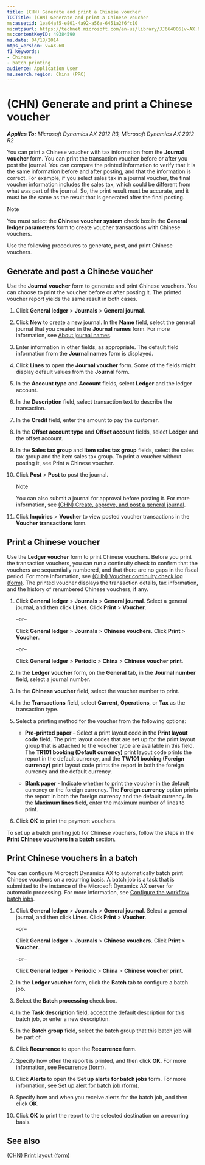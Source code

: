 ```yaml
---
title: (CHN) Generate and print a Chinese voucher
TOCTitle: (CHN) Generate and print a Chinese voucher
ms:assetid: 1ea04af5-e801-4a92-a56a-6451a2f6fc10
ms:mtpsurl: https://technet.microsoft.com/en-us/library/JJ664006(v=AX.60)
ms:contentKeyID: 49384590
ms.date: 04/18/2014
mtps_version: v=AX.60
f1_keywords:
- Chinese
- batch printing
audience: Application User
ms.search.region: China (PRC)
---
```


# (CHN) Generate and print a Chinese voucher 


_**Applies To:** Microsoft Dynamics AX 2012 R3, Microsoft Dynamics AX 2012 R2_

You can print a Chinese voucher with tax information from the **Journal voucher** form. You can print the transaction voucher before or after you post the journal. You can compare the printed information to verify that it is the same information before and after posting, and that the information is correct. For example, if you select sales tax in a journal voucher, the final voucher information includes the sales tax, which could be different from what was part of the journal. So, the print result must be accurate, and it must be the same as the result that is generated after the final posting.


> [!NOTE]
> <P>You must select the <STRONG>Chinese voucher system</STRONG> check box in the <STRONG>General ledger parameters</STRONG> form to create voucher transactions with Chinese vouchers.</P>



Use the following procedures to generate, post, and print Chinese vouchers.

## Generate and post a Chinese voucher

Use the **Journal voucher** form to generate and print Chinese vouchers. You can choose to print the voucher before or after posting it. The printed voucher report yields the same result in both cases.

1.  Click **General ledger** \> **Journals** \> **General journal**.

2.  Click **New** to create a new journal. In the **Name** field, select the general journal that you created in the **Journal names** form. For more information, see [About journal names](about-journal-names.md).

3.  Enter information in other fields, as appropriate. The default field information from the **Journal names** form is displayed.

4.  Click **Lines** to open the **Journal voucher** form. Some of the fields might display default values from the **Journal** form.

5.  In the **Account type** and **Account** fields, select **Ledger** and the ledger account.

6.  In the **Description** field, select transaction text to describe the transaction.

7.  In the **Credit** field, enter the amount to pay the customer.

8.  In the **Offset account type** and **Offset account** fields, select **Ledger** and the offset account.

9.  In the **Sales tax group** and **Item sales tax group** fields, select the sales tax group and the item sales tax group. To print a voucher without posting it, see Print a Chinese voucher.

10. Click **Post** \> **Post** to post the journal.
    

    > [!NOTE]
    > <P>You can also submit a journal for approval before posting it. For more information, see <A href="chn-create-approve-and-post-a-general-journal.md">(CHN) Create, approve, and post a general journal</A>.</P>



11. Click **Inquiries** \> **Voucher** to view posted voucher transactions in the **Voucher transactions** form.

## Print a Chinese voucher

Use the **Ledger voucher** form to print Chinese vouchers. Before you print the transaction vouchers, you can run a continuity check to confirm that the vouchers are sequentially numbered, and that there are no gaps in the fiscal period. For more information, see [(CHN) Voucher continuity check log (form)](https://technet.microsoft.com/en-us/library/jj664113\(v=ax.60\)). The printed voucher displays the transaction details, tax information, and the history of renumbered Chinese vouchers, if any.

1.  Click **General ledger** \> **Journals** \> **General journal**. Select a general journal, and then click **Lines**. Click **Print** \> **Voucher**. 
    
    –or–
    
    Click **General ledger** \> **Journals** \> **Chinese vouchers**. Click **Print** \> **Voucher**. 
    
    –or–
    
    Click **General ledger** \> **Periodic** \> **China** \> **Chinese voucher print**.

2.  In the **Ledger voucher** form, on the **General** tab, in the **Journal number** field, select a journal number.

3.  In the **Chinese voucher** field, select the voucher number to print.

4.  In the **Transactions** field, select **Current**, **Operations**, or **Tax** as the transaction type.

5.  Select a printing method for the voucher from the following options:
    
      - **Pre-printed paper** – Select a print layout code in the **Print layout code** field. The print layout codes that are set up for the print layout group that is attached to the voucher type are available in this field. The **TR101 booking (Default currency)** print layout code prints the report in the default currency, and the **TW101 booking (Foreign currency)** print layout code prints the report in both the foreign currency and the default currency.
    
      - **Blank paper** - Indicate whether to print the voucher in the default currency or the foreign currency. The **Foreign currency** option prints the report in both the foreign currency and the default currency. In the **Maximum lines** field, enter the maximum number of lines to print.

6.  Click **OK** to print the payment vouchers.

To set up a batch printing job for Chinese vouchers, follow the steps in the **Print Chinese vouchers in a batch** section.

## Print Chinese vouchers in a batch

You can configure Microsoft Dynamics AX to automatically batch print Chinese vouchers on a recurring basis. A batch job is a task that is submitted to the instance of the Microsoft Dynamics AX server for automatic processing. For more information, see [Configure the workflow batch jobs](configure-the-workflow-batch-jobs.md).

1.  Click **General ledger** \> **Journals** \> **General journal**. Select a general journal, and then click **Lines**. Click **Print** \> **Voucher**. 
    
    –or–
    
    Click **General ledger** \> **Journals** \> **Chinese vouchers**. Click **Print** \> **Voucher**. 
    
    –or–
    
    Click **General ledger** \> **Periodic** \> **China** \> **Chinese voucher print**.

2.  In the **Ledger voucher** form, click the **Batch** tab to configure a batch job.

3.  Select the **Batch processing** check box.

4.  In the **Task description** field, accept the default description for this batch job, or enter a new description.

5.  In the **Batch group** field, select the batch group that this batch job will be part of.

6.  Click **Recurrence** to open the **Recurrence** form.

7.  Specify how often the report is printed, and then click **OK**. For more information, see [Recurrence (form)](https://technet.microsoft.com/en-us/library/aa616143\(v=ax.60\)).

8.  Click **Alerts** to open the **Set up alerts for batch jobs** form. For more information, see [Set up alert for batch job (form)](https://technet.microsoft.com/en-us/library/hh209082\(v=ax.60\)).

9.  Specify how and when you receive alerts for the batch job, and then click **OK**.

10. Click **OK** to print the report to the selected destination on a recurring basis.

## See also

[(CHN) Print layout (form)](https://technet.microsoft.com/en-us/library/jj664037\(v=ax.60\))

  


